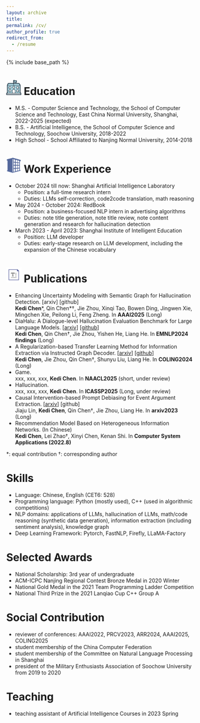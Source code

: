 ```yaml
---
layout: archive
title: 
permalink: /cv/
author_profile: true
redirect_from:
  - /resume
---
```


{% include base_path %}

<img src="https://github.com/141forever/141forever.github.io/blob/master/images/school.png" width="40" height="40"/> Education
======
* M.S. - Computer Science and Technology, the School of Computer Science and Technology, East China Normal University, Shanghai, 2022-2025 (expected)
* B.S. - Artificial Intelligence, the School of Computer Science and Technology, Soochow University, 2018-2022
* High School - School Affiliated to Nanjing Normal University, 2014-2018

<img src="https://github.com/141forever/141forever.github.io/blob/master/images/company.png" width="40" height="40"/> Work Experience
======
* October 2024 till now: Shanghai Artificial Intelligence Laboratory
  * Position: a full-time research intern
  * Duties: LLMs self-correction, code2code translation, math reasoning
* May 2024 - October 2024: RedBook
  * Position: a business-focused NLP intern in advertising algorithms
  * Duties: note title generation, note title review, note content generation and research for hallucination detection
* March 2023 - April 2023: Shanghai Institute of Intelligent Education
  * Position: LLM developer
  * Duties: early-stage research on LLM development, including the expansion of the Chinese vocabulary

<img src="https://github.com/141forever/141forever.github.io/blob/master/images/paper.png" width="40" height="40"/> Publications
======
* Enhancing Uncertainty Modeling with Semantic Graph for Hallucination Detection. [arxiv] [github]
  <br />**Kedi Chen**\*, Qin Chen\*†, Jie Zhou, Xinqi Tao, Bowen Ding, Jingwen Xie, Mingchen Xie, Peilong Li, Feng Zheng. In **AAAI2025** (Long)
* DiaHalu: A Dialogue-level Hallucination Evaluation Benchmark for Large Language Models. [[arxiv](https://arxiv.org/abs/2403.00896)] [[github](https://github.com/141forever/DiaHalu)]
  <br />**Kedi Chen**, Qin Chen†, Jie Zhou, Yishen He, Liang He. In **EMNLP2024 findings** (Long)
* A Regularization-based Transfer Learning Method for Information Extraction via Instructed Graph Decoder. [[arxiv](https://arxiv.org/abs/2403.00891)] [[github](https://github.com/141forever/TransferUIE)]
  <br />**Kedi Chen**, Jie Zhou, Qin Chen†, Shunyu Liu, Liang He. In **COLING2024** (Long)
* Game. 
  <br />xxx, xxx, xxx, **Kedi Chen**\. In **NAACL2025** (short, under review)
* Hallucination. 
  <br />xxx, xxx, xxx, **Kedi Chen**\. In **ICASSP2025** (Long, under review)  
* Causal Intervention-based Prompt Debiasing for Event Argument Extraction. [[arxiv](https://arxiv.org/abs/2210.01561)] [github]
  <br />Jiaju Lin, **Kedi Chen**, Qin Chen†, Jie Zhou, Liang He. In **arxiv2023** (Long)
* Recommendation Model Based on Heterogeneous Information Networks. (In Chinese)
  <br />**Kedi Chen**, Lei Zhao†, Xinyi Chen, Kenan Shi. In **Computer System Applications (2022.8)**
  
\*: equal contribution †: corresponding author
  
Skills
======
* Language: Chinese, English (CET6: 528)
* Programming language: Python (mostly used), C++ (used in algorithmic competitions)
* NLP domains: applications of LLMs, hallucination of LLMs, math/code reasoning (synthetic data generation), information extraction (including sentiment analysis), knowledge graph
* Deep Learning Framework: Pytorch, FastNLP, Firefly, LLaMA-Factory
  
Selected Awards
======
* National Scholarship: 3rd year of undergraduate
* ACM-ICPC Nanjing Regional Contest Bronze Medal in 2020 Winter
* National Gold Medal in the 2021 Team Programming Ladder Competition
* National Third Prize in the 2021 Lanqiao Cup C++ Group A

Social Contribution
=====
* reviewer of conferences: AAAI2022, PRCV2023, ARR2024, AAAI2025, COLING2025
* student membership of the China Computer Federation
* student membership of the Committee on Natural Language Processing in Shanghai
* president of the Military Enthusiasts Association of Soochow University from 2019 to 2020

Teaching
======
* teaching assistant of Artificial Intelligence Courses in 2023 Spring
